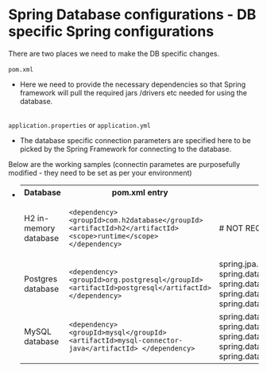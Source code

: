 # Spring Database configurations - DB specific Spring configurations

There are two places we need to make the DB specific changes.<br/><br/>
`pom.xml`
* Here we need to provide the necessary dependencies so that Spring framework will pull the required jars /drivers etc needed for using the database.

<br/>`application.properties` or `application.yml`
* The database specific connection parameters are specified here to be picked by the Spring Framework for connecting to the database.

Below are the working samples (connectin parametes are purposefully modified - they need to be set as per your environment)
* <table>
    <tr>
        <th>Database</th>
        <th>pom.xml entry</th>
        <th>properties entry</th>
    </tr>
    <tr>
        <td>H2 in-memory database</td>
        <td>
`<dependency>
    <groupId>com.h2database</groupId>
    <artifactId>h2</artifactId>
    <scope>runtime</scope>
</dependency>`
        </td>
        <td># NOT REQUIRED</td>
    </tr>
    <tr>
        <td>Postgres database</td>
        <td>
`<dependency>
    <groupId>org.postgresql</groupId>
    <artifactId>postgresql</artifactId>
</dependency>`
        </td>
        <td>
spring.jpa.database=postgresql
spring.datasource.platform=postgres
spring.datasource.url=jdbc:postgresql://localhost:5432/postgres
spring.datasource.username=postgres_user
spring.datasource.password=postgres_pass
        </td>
    </tr>
    <tr>
        <td>MySQL database</td>
        <td>
`<dependency>
    <groupId>mysql</groupId>
    <artifactId>mysql-connector-java</artifactId>
</dependency>`
        </td>
        <td>
spring.datasource.driverClassName=com.mysql.jdbc.Driver
spring.datasource.platform=mysql
spring.datasource.url=jdbc:mysql://localhost:3306/batch_repo
spring.datasource.username=batch_user
spring.datasource.password=batch_pass
        </td>
    </tr>
</table>
